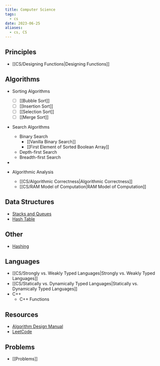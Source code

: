 ```yaml
---
title: Computer Science
tags:
  - cs
date: 2023-06-25
aliases:
  - cs, CS
---
```

## Principles
- [[CS/Designing Functions|Designing Functions]]

## Algorithms
- Sorting Algorithms
	- [ ] [[Bubble Sort]]
	- [ ] [[Insertion Sort]]
	- [ ] [[Selection Sort]]
	- [ ] [[Merge Sort]]
- Search Algorithms
	- Binary Search
		- [[Vanilla Binary Search]]
		- [[First Element of Sorted Boolean Array]]
	- Depth-first Search
	- Breadth-first Search
- 
  
- Algorithmic Analysis
	- [[CS/Algorithmic Correctness|Algorithmic Correctness]]
	- [[CS/RAM Model of Computation|RAM Model of Computation]]

## Data Structures
- [Stacks and Queues](CS/Stacks%20and%20Queues.md)
- [Hash Table](CS/Hashing.md#Hash%20Table%7CHash%20Table)

## Other
- [Hashing](CS/Hashing.md)

## Languages
- [[CS/Strongly vs. Weakly Typed Languages|Strongly vs. Weakly Typed Languages]]
- [[CS/Statically vs. Dynamically Typed Languages|Statically vs. Dynamically Typed Languages]]
- C++
	- C++ Functions

## Resources
- [Algorithm Design Manual](file:///Users/kai/books/The%20Algorithm%20Design%20Manual-Springer%20(2020)%20-%20Steven%20S.%20Skiena.pdf)
- [LeetCode](https://leetcode.com)

## Problems
- [[Problems]]